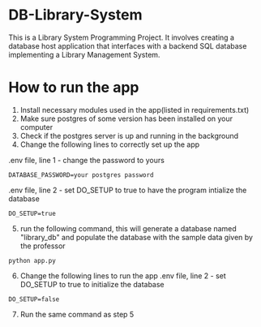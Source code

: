 # DB-Library-System
This is a Library System Programming Project. It involves creating a database host application that interfaces with a backend SQL database implementing a Library Management System.

# How to run the app
1. Install necessary modules used in the app(listed in requirements.txt)
2. Make sure postgres of some version has been installed on your computer
3. Check if the postgres server is up and running in the background
4. Change the following lines to correctly set up the app

.env file, line 1 - change the password to yours
```
DATABASE_PASSWORD=your postgres password
```

.env file, line 2 - set DO_SETUP to true to have the program intialize the database
```
DO_SETUP=true
```

5. run the following command, this will generate a database named "library_db" and populate the database with the sample data given by the professor
```
python app.py
```

6. Change the following lines to run the app
.env file, line 2 - set DO_SETUP to true to initialize the database
```
DO_SETUP=false
```

7. Run the same command as step 5
